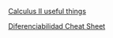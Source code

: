 [Calculus II useful things](calculusII.md)

[Diferenciabilidad Cheat Sheet](/WhatsApp%20Image%202023-05-03%20at%204.15.06%20PM.jpeg)